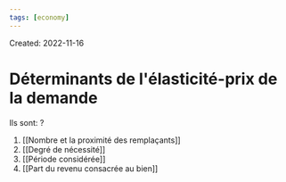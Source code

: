 ```yaml
---
tags: [economy]
---
```

Created: 2022-11-16

# Déterminants de l'élasticité-prix de la demande
Ils sont:
?
1. [[Nombre et la proximité des remplaçants]]
2. [[Degré de nécessité]]
3. [[Période considérée]]
4. [[Part du revenu consacrée au bien]]
<!--SR:!2024-02-15,18,130-->